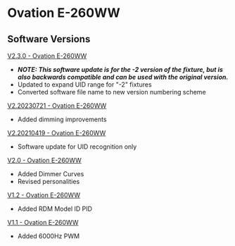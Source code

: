 # Ovation E-260WW

## Software Versions

[V2.3.0 - Ovation E-260WW](https://github.com/Chauvet-Pro/OVATIONE260WW/blob/66ff49e73dfe7da4bf21275192034c252c8feae8/firmware/V2.3.0.zip)
- ***NOTE: This software update is for the -2 version of the fixture, but is also backwards compatible and can be used with the original version.***
- Updated to expand UID range for "-2" fixtures
- Converted software file name to new version numbering scheme

[V2.20230721 - Ovation E-260WW](https://github.com/Chauvet-Pro/OVATIONE260WW/blob/66ff49e73dfe7da4bf21275192034c252c8feae8/firmware/V2.20230721.zip)
- Added dimming improvements

[V2.20210419 - Ovation E-260WW](https://github.com/Chauvet-Pro/OVATIONE260WW/blob/66ff49e73dfe7da4bf21275192034c252c8feae8/firmware/V2.20210419.zip)
- Software update for UID recognition only

[V2.0 - Ovation E-260WW](https://github.com/Chauvet-Pro/OVATIONE260WW/blob/66ff49e73dfe7da4bf21275192034c252c8feae8/firmware/V2.0.zip)
- Added Dimmer Curves
- Revised personalities

[V1.2 - Ovation E-260WW](https://github.com/Chauvet-Pro/OVATIONE260WW/blob/66ff49e73dfe7da4bf21275192034c252c8feae8/firmware/V1.2.zip)
- Added RDM Model ID PID

[V1.1 - Ovation E-260WW](https://github.com/Chauvet-Pro/OVATIONE260WW/blob/66ff49e73dfe7da4bf21275192034c252c8feae8/firmware/V1.1.zip)
- Added 6000Hz PWM

